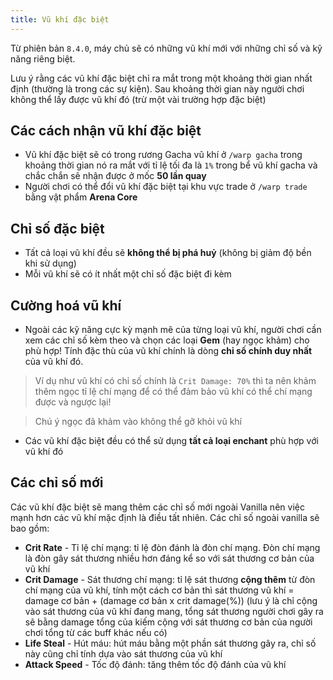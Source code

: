 ```yaml
---
title: Vũ khí đặc biệt
---
```


Từ phiên bản `8.4.0`, máy chủ sẽ có những vũ khí mới với những chỉ số và kỹ năng riêng biệt.

Lưu ý rằng các vũ khí đặc biệt chỉ ra mắt trong một khoảng thời gian nhất định (thường là trong các sự kiện). Sau khoảng thời gian này người chơi không thể lấy được vũ khí đó (trừ một vài trường hợp đặc biệt)

## Các cách nhận vũ khí đặc biệt
- Vũ khí đặc biệt sẽ có trong rương Gacha vũ khí ở `/warp gacha` trong khoảng thời gian nó ra mắt với tỉ lệ tối đa là `1%` trong bể vũ khí gacha và chắc chắn sẽ nhận được ở mốc **50 lần quay**
- Người chơi có thể đổi vũ khí đặc biệt tại khu vực trade ở `/warp trade` bằng vật phẩm **Arena Core**

## Chỉ số đặc biệt
- Tất cả loại vũ khí đều sẽ **không thể bị phá huỷ** (không bị giảm độ bền khi sử dụng)
- Mỗi vũ khí sẽ có ít nhất một chỉ số đặc biệt đi kèm

## Cường hoá vũ khí
- Ngoài các kỹ năng cực kỳ mạnh mẽ của từng loại vũ khí, người chơi cần xem các chỉ số kèm theo và chọn các loại **Gem** (hay ngọc khảm) cho phù hợp! Tính đặc thù của vũ khí chính là dòng **chỉ số chính duy nhất** của vũ khí đó.

> Ví dụ như vũ khí có chỉ số chính là `Crit Damage: 70%` thì ta nên khảm thêm ngọc tỉ lệ chí mạng để có thể đảm bảo vũ khí có thể chí mạng được và ngược lại!

> Chú ý ngọc đã khảm vào không thể gỡ khỏi vũ khí

- Các vũ khí đặc biệt đều có thể sử dụng **tất cả loại enchant** phù hợp với vũ khí đó

## Các chỉ số mới
Các vũ khí đặc biệt sẽ mang thêm các chỉ số mới ngoài Vanilla nên việc mạnh hơn các vũ khí mặc định là điều tất nhiên. Các chỉ số ngoài vanilla sẽ bao gồm:
- **Crit Rate** - Tỉ lệ chí mạng: tỉ lệ đòn đánh là đòn chí mạng. Đòn chí mạng là đòn gây sát thương nhiều hơn đáng kể so với sát thương cơ bản của vũ khí
- **Crit Damage** - Sát thương chí mạng: tỉ lệ sát thương **cộng thêm** từ đòn chí mạng của vũ khí, tính một cách cơ bản thì sát thương vũ khí = damage cơ bản + (damage cơ bản x crit damage(%)) (lưu ý là chỉ cộng vào sát thương của vũ khí đang mang, tổng sát thương người chơi gây ra sẽ bằng damage tổng của kiếm cộng với sát thương cơ bản của người chơi tổng từ các buff khác nếu có)
- **Life Steal** - Hút máu: hút máu bằng một phần sát thương gây ra, chỉ số này cũng chỉ tính dựa vào sát thương của vũ khí
- **Attack Speed** - Tốc độ đánh: tăng thêm tốc độ đánh của vũ khí